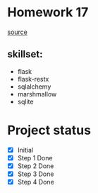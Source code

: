 # Homework 17
[source](https://skyengpublic.notion.site/17-REST-API-Flask-a8c629a3dd6540d59dc9c77a5419655b)

## skillset:
* flask
* flask-restx
* sqlalchemy
* marshmallow
* sqlite

# Project status

- [x] Initial
- [x] Step 1 Done
- [x] Step 2 Done
- [x] Step 3 Done
- [x] Step 4 Done
